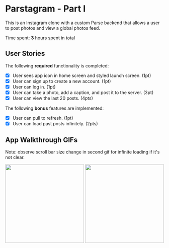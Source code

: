 # Parstagram - Part I

This is an Instagram clone with a custom Parse backend that allows a user to post photos and view a global photos feed.

Time spent: **3** hours spent in total

## User Stories

The following **required** functionality is completed:

- [x] User sees app icon in home screen and styled launch screen. (1pt)
- [x] User can sign up to create a new account. (1pt)
- [x] User can log in. (1pt)
- [x] User can take a photo, add a caption, and post it to the server. (3pt)
- [x] User can view the last 20 posts. (4pts)

The following **bonus** features are implemented:

- [x] User can pull to refresh. (1pt)
- [x] User can load past posts infinitely. (2pts)

## App Walkthrough GIFs

Note: observe scroll bar size change in second gif for infinite loading if it's not clear.

<p float="left">
 <img src="http://g.recordit.co/ezX0TAxyaT.gif" width="250" />
 <img src="http://g.recordit.co/xuEh0aRu4r.gif" width="250" />
</p>
